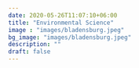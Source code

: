 ```yaml
---
date: 2020-05-26T11:07:10+06:00
title: "Environmental Science"
image : "images/bladensburg.jpeg"
bg_image: "images/bladensburg.jpeg"
description: ""
draft: false
---
```




